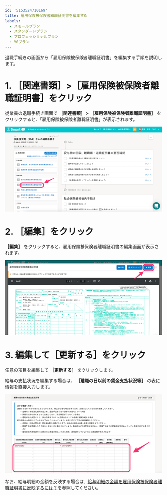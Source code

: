 ```yaml
---
id: '5153524710169'
title: 雇用保険被保険者離職証明書を編集する
labels:
  - スモールプラン
  - スタンダードプラン
  - プロフェッショナルプラン
  - ¥0プラン
---
```

退職手続きの画面から「雇用保険被保険者離職証明書」を編集する手順を説明します。

# 1\. ［関連書類］>［雇用保険被保険者離職証明書］をクリック

従業員の退職手続き画面で **［関連書類］** **\>** **［雇用保険被保険者離職証明書］** をクリックすると、「雇用保険被保険者離職証明書」が表示されます。

![](./__________2022-03-29_13_28_34.png)

# 2\. ［編集］をクリック

 **［編集］** をクリックすると、雇用保険被保険者離職証明書の編集画面が表示されます。

![](./__________2022-03-29_13_28_39.png)

# 3\. 編集して［更新する］をクリック

任意の項目を編集して **［更新する］** をクリックします。

給与の支払状況を編集する場合は、 **［離職の日以前の賃金支払状況等］** の表に情報を直接入力します。

![](./__________2022-03-29_13_28_51.png)

なお、給与明細の金額を反映する場合は、[給与明細の金額を雇用保険被保険者離職証明書に反映するには？](https://knowledge.smarthr.jp/hc/ja/articles/360038707174)を参照してください。
